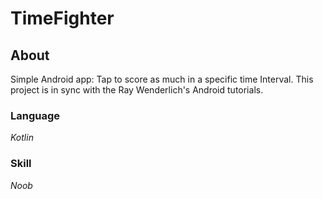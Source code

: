 # TimeFighter

## About

Simple Android app: Tap to score as much in a specific time Interval.
This project is in sync with the Ray Wenderlich's Android tutorials. 

### Language
_Kotlin_
### Skill
_Noob_
